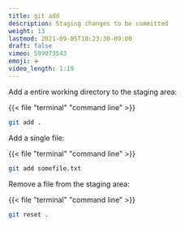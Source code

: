 ```yaml
---
title: git add
description: Staging changes to be committed
weight: 13
lastmod: 2021-09-05T10:23:30-09:00
draft: false
vimeo: 599073543
emoji: ➕
video_length: 1:19
---
```


Add a entire working directory to the staging area:

{{< file "terminal" "command line" >}}
```bash
git add .
```

Add a single file:

{{< file "terminal" "command line" >}}
```bash
git add somefile.txt
```

Remove a file from the staging area:

{{< file "terminal" "command line" >}}
```bash
git reset .
```
